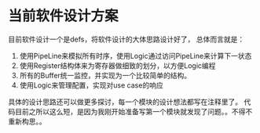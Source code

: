 # 当前软件设计方案

目前软件设计一个是defs，将软件设计的大体思路设计好了， 总体而言就是：

1. 使用PipeLine来模拟所有时序，使用Logic通过访问PipeLine来计算下一状态
2. 使用Register结构体来为寄存器做细致的划分，以方便Logic编程
3. 所有的Buffer统一监控，并实现为一个比较简单的结构。
4. 使用Logic来管理配置，实现对use case的响应

具体的设计思路还可以做更多探讨，每一个模块的设计想法都写在注释里了。
代码目前之所以这么短，是因为我刚开始准备写第一个模块就发现了问题。。不得不重新构思。。